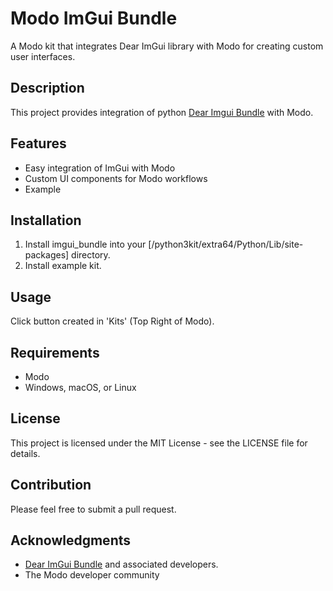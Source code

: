 # Modo ImGui Bundle

A Modo kit that integrates Dear ImGui library with Modo for creating custom user interfaces.

## Description

This project provides integration of python [Dear Imgui Bundle](https://github.com/pthom/imgui_bundle) with Modo.

## Features

- Easy integration of ImGui with Modo
- Custom UI components for Modo workflows
- Example

## Installation

1. Install imgui_bundle into your [/python3kit/extra64/Python/Lib/site-packages] directory.
2. Install example kit.

## Usage

Click button created in 'Kits' (Top Right of Modo).

## Requirements

- Modo
- Windows, macOS, or Linux

## License

This project is licensed under the MIT License - see the LICENSE file for details.

## Contribution

Please feel free to submit a pull request.

## Acknowledgments

- [Dear ImGui Bundle](https://github.com/pthom/imgui_bundle) and associated developers.
- The Modo developer community